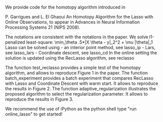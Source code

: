 We provide code for the homotopy algorithm introduced in 

P. Garrigues and L. El Ghaoui
An Homotopy Algorithm for the Lasso with Online Observations,
to appear in Advances in Neural Information Processing Systems 21 (NIPS 2008). 

The notations are consistent with the notations in the paper.
We solve l1-penalized least-square:
    \min_\theta .5*\|X \theta - y\|_2^2 + \mu \|\theta\|_1
Lasso can be solved using
    - an interior point method, see lasso_ip
    - Lars, see lasso_lars
    - Coordinate descent, see lasso_cd
In the online setting the solution is updated using the RecLasso algorithm, see reclasso

The function test_reclasso provides a simple test of the homotopy algorithm, and allows to reproduce
Figure 1 in the paper.
The function batch_experiment provides a batch experiment that compares RecLasso with Lasso and 
Coordinate Descent with warm start. It allows to reproduce the results in Figure 2.
The function adaptive_regularization illustrates the proposed algorithm to select the regularization parameter. 
It allows to reproduce the results in Figure 3.

We recommend the use of iPython as the python shell
type "run online_lasso" to get started!
